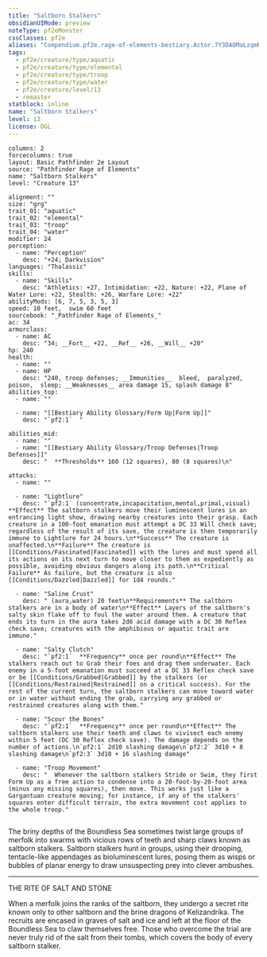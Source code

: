```yaml
---
title: "Saltborn Stalkers"
obsidianUIMode: preview
noteType: pf2eMonster
cssClasses: pf2e
aliases: "Compendium.pf2e.rage-of-elements-bestiary.Actor.7Y3DAOMaLzqmRqUh" 
tags:
  - pf2e/creature/type/aquatic
  - pf2e/creature/type/elemental
  - pf2e/creature/type/troop
  - pf2e/creature/type/water
  - pf2e/creature/level/13
  - remaster
statblock: inline
name: "Saltborn Stalkers"
level: 13
license: OGL
---
```


```statblock
columns: 2
forcecolumns: true
layout: Basic Pathfinder 2e Layout
source: "Pathfinder Rage of Elements"
name: "Saltborn Stalkers"
level: "Creature 13"

alignment: ""
size: "grg"
trait_01: "aquatic"
trait_02: "elemental"
trait_03: "troop"
trait_04: "water"
modifier: 24
perception:
  - name: "Perception"
    desc: "+24; Darkvision"
languages: "Thalassic"
skills:
  - name: "Skills"
    desc: "Athletics: +27, Intimidation: +22, Nature: +22, Plane of Water Lore: +22, Stealth: +26, Warfare Lore: +22"
abilityMods: [6, 7, 5, 3, 5, 3]
speed: 10 feet,  swim 60 feet
sourcebook: "_Pathfinder Rage of Elements_"
ac: 34
armorclass:
  - name: AC
    desc: "34; __Fort__ +22, __Ref__ +26, __Will__ +20"
hp: 240
health:
  - name: ""
  - name: HP
    desc: "240, troop defenses; __Immunities__  bleed,  paralyzed,  poison,  sleep; __Weaknesses__ area damage 15, splash damage 8"
abilities_top:
  - name: ""

  - name: "[[Bestiary Ability Glossary/Form Up|Form Up]]"
    desc: "`pf2:1`  "

abilities_mid:
  - name: ""
  - name: "[[Bestiary Ability Glossary/Troop Defenses|Troop Defenses]]"
    desc: "  **Thresholds** 160 (12 squares), 80 (8 squares)\n"

attacks:
  - name: ""

  - name: "Lightlure"
    desc: "`pf2:1` (concentrate,incapacitation,mental,primal,visual) **Effect** The saltborn stalkers move their luminescent lures in an entrancing light show, drawing nearby creatures into their grasp. Each creature in a 100-foot emanation must attempt a DC 33 Will check save; regardless of the result of its save, the creature is then temporarily immune to Lightlure for 24 hours.\n**Success** The creature is unaffected.\n**Failure** The creature is [[Conditions/Fascinated|Fascinated]] with the lures and must spend all its actions on its next turn to move closer to them as expediently as possible, avoiding obvious dangers along its path.\n**Critical Failure** As failure, but the creature is also [[Conditions/Dazzled|Dazzled]] for 1d4 rounds."

  - name: "Saline Crust"
    desc: " (aura,water) 20 feet\n**Requirements** The saltborn stalkers are in a body of water\n**Effect** Layers of the saltborn's salty skin flake off to foul the water around them. A creature that ends its turn in the aura takes 2d6 acid damage with a DC 30 Reflex check save; creatures with the amphibious or aquatic trait are immune."

  - name: "Salty Clutch"
    desc: "`pf2:1`  **Frequency** once per round\n**Effect** The stalkers reach out to Grab their foes and drag them underwater. Each enemy in a 5-foot emanation must succeed at a DC 33 Reflex check save or be [[Conditions/Grabbed|Grabbed]] by the stalkers (or [[Conditions/Restrained|Restrained]] on a critical success). For the rest of the current turn, the saltborn stalkers can move toward water or in water without ending the grab, carrying any grabbed or restrained creatures along with them."

  - name: "Scour the Bones"
    desc: "`pf2:1`  **Frequency** once per round\n**Effect** The saltborn stalkers use their teeth and claws to vivisect each enemy within 5 feet (DC 30 Reflex check save). The damage depends on the number of actions.\n`pf2:1` 2d10 slashing damage\n`pf2:2` 3d10 + 8 slashing damage\n`pf2:3` 3d10 + 16 slashing damage"

  - name: "Troop Movement"
    desc: "  Whenever the saltborn stalkers Stride or Swim, they first Form Up as a free action to condense into a 20-foot-by-20-foot area (minus any missing squares), then move. This works just like a Gargantuan creature moving; for instance, if any of the stalkers' squares enter difficult terrain, the extra movement cost applies to the whole troop."
 
```



The briny depths of the Boundless Sea sometimes twist large groups of merfolk into swarms with vicious rows of teeth and sharp claws known as saltborn stalkers. Saltborn stalkers hunt in groups, using their drooping, tentacle-like appendages as bioluminescent lures, posing them as wisps or bubbles of planar energy to draw unsuspecting prey into clever ambushes.

* * *

THE RITE OF SALT AND STONE

When a merfolk joins the ranks of the saltborn, they undergo a secret rite known only to other saltborn and the brine dragons of Kelizandrika. The recruits are encased in graves of salt and ice and left at the floor of the Boundless Sea to claw themselves free. Those who overcome the trial are never truly rid of the salt from their tombs, which covers the body of every saltborn stalker.

